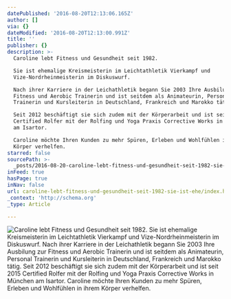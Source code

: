 ```yaml
---
datePublished: '2016-08-20T12:13:06.165Z'
author: []
via: {}
dateModified: '2016-08-20T12:13:00.991Z'
title: ''
publisher: {}
description: >-
  Caroline lebt Fitness und Gesundheit seit 1982. 

  Sie ist ehemalige Kreismeisterin im Leichtathletik Vierkampf und
  Vize-Nordrheinmeisterin im Diskuswurf.

  Nach ihrer Karriere in der Leichathletik begann Sie 2003 Ihre Ausbilung zur
  Fitness und Aerobic Trainerin und ist seitdem als Animateurin, Personal
  Trainerin und Kursleiterin in Deutschland, Frankreich und Marokko tätig.

  Seit 2012 beschäftigt sie sich zudem mit der Körperarbeit und ist seit 2015
  Certified Rolfer mit der Rolfing und Yoga Praxis Corrective Works in München
  am Isartor.

  Caroline möchte Ihren Kunden zu mehr Spüren, Erleben und Wohlfühlen in ihrem
  Körper verhelfen.
starred: false
sourcePath: >-
  _posts/2016-08-20-caroline-lebt-fitness-und-gesundheit-seit-1982-sie-ist-ehe.md
inFeed: true
hasPage: true
inNav: false
url: caroline-lebt-fitness-und-gesundheit-seit-1982-sie-ist-ehe/index.html
_context: 'http://schema.org'
_type: Article

---
```

![Caroline lebt Fitness und Gesundheit seit 1982. 
Sie ist ehemalige Kreismeisterin im Leichtathletik Vierkampf und Vize-Nordrheinmeisterin im Diskuswurf.
Nach ihrer Karriere in der Leichathletik begann Sie 2003 Ihre Ausbilung zur Fitness und Aerobic Trainerin und ist seitdem als Animateurin, Personal Trainerin und Kursleiterin in Deutschland, Frankreich und Marokko tätig.
Seit 2012 beschäftigt sie sich zudem mit der Körperarbeit und ist seit 2015 Certified Rolfer mit der Rolfing und Yoga Praxis Corrective Works in München am Isartor.
Caroline möchte Ihren Kunden zu mehr Spüren, Erleben und Wohlfühlen in ihrem Körper verhelfen.](https://the-grid-user-content.s3-us-west-2.amazonaws.com/6905446d-dfcb-4c1f-b017-339ee8ab7533.jpg)